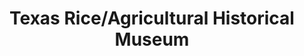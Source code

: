 ---
layout: repo
title: "Texas Rice/Agricultural Historical Museum"
id: 17965
permalink: repos/17965/
---